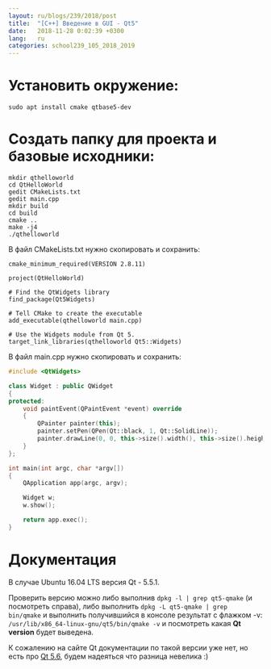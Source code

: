 ```yaml
---
layout: ru/blogs/239/2018/post
title:  "[C++] Введение в GUI - Qt5"
date:   2018-11-28 0:02:39 +0300
lang:   ru
categories: school239_105_2018_2019
---
```


Установить окружение:
=========================================
```sudo apt install cmake qtbase5-dev```

Создать папку для проекта и базовые исходники:
===========================================

```
mkdir qthelloworld
cd QtHelloWorld
gedit CMakeLists.txt
gedit main.cpp
mkdir build
cd build
cmake ..
make -j4
./qthelloworld
```

В файл CMakeLists.txt нужно скопировать и сохранить:

```
cmake_minimum_required(VERSION 2.8.11)

project(QtHelloWorld)

# Find the QtWidgets library
find_package(Qt5Widgets)

# Tell CMake to create the executable
add_executable(qthelloworld main.cpp)

# Use the Widgets module from Qt 5.
target_link_libraries(qthelloworld Qt5::Widgets)
```

В файл main.cpp нужно скопировать и сохранить:

```cpp
#include <QtWidgets>

class Widget : public QWidget
{
protected:
    void paintEvent(QPaintEvent *event) override
    {
        QPainter painter(this);
        painter.setPen(QPen(Qt::black, 1, Qt::SolidLine));
        painter.drawLine(0, 0, this->size().width(), this->size().height());
    }
};

int main(int argc, char *argv[])
{
    QApplication app(argc, argv);

    Widget w;
    w.show();

    return app.exec();
}
```

Документация
===========================================

В случае Ubuntu 16.04 LTS версия Qt - 5.5.1.

Проверить версию можно либо выполнив ```dpkg -l | grep qt5-qmake``` (и посмотреть справа),
либо выполнить ```dpkg -L qt5-qmake | grep bin/qmake``` и выполнить получившийся в консоле результат с флажком -v: ```/usr/lib/x86_64-linux-gnu/qt5/bin/qmake -v``` и посмотреть какая **Qt version** будет выведена.

К сожалению на сайте Qt документации по такой версии уже нет, но есть про [Qt 5.6](http://doc.qt.io/qt-5.6/qpainter.html), будем надеяться что разница невелика :)
